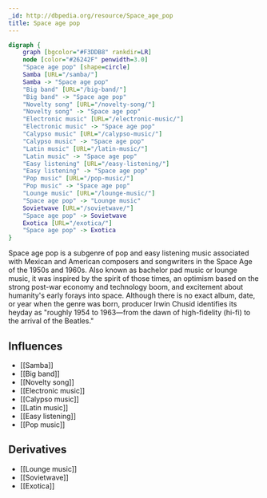 ```yaml
---
_id: http://dbpedia.org/resource/Space_age_pop
title: Space age pop
---
```


```dot
digraph {
	graph [bgcolor="#F3DDB8" rankdir=LR]
	node [color="#26242F" penwidth=3.0]
	"Space age pop" [shape=circle]
	Samba [URL="/samba/"]
	Samba -> "Space age pop"
	"Big band" [URL="/big-band/"]
	"Big band" -> "Space age pop"
	"Novelty song" [URL="/novelty-song/"]
	"Novelty song" -> "Space age pop"
	"Electronic music" [URL="/electronic-music/"]
	"Electronic music" -> "Space age pop"
	"Calypso music" [URL="/calypso-music/"]
	"Calypso music" -> "Space age pop"
	"Latin music" [URL="/latin-music/"]
	"Latin music" -> "Space age pop"
	"Easy listening" [URL="/easy-listening/"]
	"Easy listening" -> "Space age pop"
	"Pop music" [URL="/pop-music/"]
	"Pop music" -> "Space age pop"
	"Lounge music" [URL="/lounge-music/"]
	"Space age pop" -> "Lounge music"
	Sovietwave [URL="/sovietwave/"]
	"Space age pop" -> Sovietwave
	Exotica [URL="/exotica/"]
	"Space age pop" -> Exotica
}
```

Space age pop is a subgenre of pop and easy listening music associated with Mexican and American composers and songwriters in the Space Age of the 1950s and 1960s. Also known as bachelor pad music or lounge music, it was inspired by the spirit of those times, an optimism based on the strong post-war economy and technology boom, and excitement about humanity's early forays into space. Although there is no exact album, date, or year when the genre was born, producer Irwin Chusid identifies its heyday as "roughly 1954 to 1963—from the dawn of high-fidelity (hi-fi) to the arrival of the Beatles."

## Influences
- [[Samba]]
- [[Big band]]
- [[Novelty song]]
- [[Electronic music]]
- [[Calypso music]]
- [[Latin music]]
- [[Easy listening]]
- [[Pop music]]

## Derivatives
- [[Lounge music]]
- [[Sovietwave]]
- [[Exotica]]
